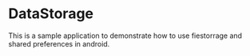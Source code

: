 # DataStorage
This is a sample application to demonstrate how to use fiestorrage and shared preferences in android. 
